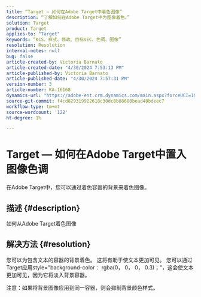```yaml
---
title: “Target — 如何在Adobe Target中着色图像”
description: “了解如何在Adobe Target中为图像着色。”
solution: Target
product: Target
applies-to: "Target"
keywords: “KCS、样式、修改、目标VEC、色调、图像”
resolution: Resolution
internal-notes: null
bug: false
article-created-by: Victoria Barnato
article-created-date: "4/30/2024 7:53:13 PM"
article-published-by: Victoria Barnato
article-published-date: "4/30/2024 7:57:31 PM"
version-number: 3
article-number: KA-16168
dynamics-url: "https://adobe-ent.crm.dynamics.com/main.aspx?forceUCI=1&pagetype=entityrecord&etn=knowledgearticle&id=e0292442-2b07-ef11-9f8a-6045bd0a08d9"
source-git-commit: f4cd829319922618c30dc8b88680bead40bdeec7
workflow-type: tm+mt
source-wordcount: '122'
ht-degree: 1%

---
```


# Target — 如何在Adobe Target中置入图像色调


在Adobe Target中，您可以通过着色容器的背景来着色图像。

## 描述 {#description}


如何从Adobe Target着色图像


## 解决方法 {#resolution}


您可以为包含文本的容器的背景着色。 这将有助于使文本更加可见。
您可以通过Target应用style=&quot;background-color： rgba(0， 0， 0， 0.3)；&quot;，这会使文本更加可见，因为它将淡入背景容器。

注意：如果将背景图像应用到同一容器，则会抑制背景颜色样式。
